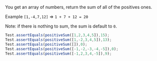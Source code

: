 You get an array of numbers, return the sum of all of the positives ones.

Example `[1,-4,7,12]` => `1 + 7 + 12 = 20`

Note: if there is nothing to sum, the sum is default to `0`.



```javascript
Test.assertEquals(positiveSum([1,2,3,4,5]),15);
Test.assertEquals(positiveSum([1,-2,3,4,5]),13);
Test.assertEquals(positiveSum([]),0);
Test.assertEquals(positiveSum([-1,-2,-3,-4,-5]),0);
Test.assertEquals(positiveSum([-1,2,3,4,-5]),9);
```


